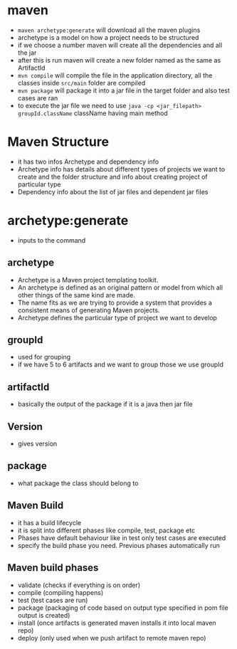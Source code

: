 # maven

- `maven archetype:generate` will download all the maven plugins
- archetype is a model on how a project needs to be structured 
- if we choose a number maven will create all the dependencies and all the jar
- after this is run maven will create a new folder named as the same as ArtifactId
- `mvn compile` will compile the file in the application directory, all the classes inside `src/main` folder are compiled
- `mvn package` will package it into a jar file in the target folder and also test cases are ran
- to execute the jar file we need to use `java -cp <jar_filepath> groupId.className` className having main method

# Maven Structure
- it has two infos Archetype and dependency info
- Archetype info has details about different types of projects we want to create and the folder structure and info about creating project of particular type
- Dependency info about the list of jar files and dependent jar files

# archetype:generate
- inputs to the command
## archetype
- Archetype is a Maven project templating toolkit. 
- An archetype is defined as an original pattern or model from which all other things of the same kind are made. 
- The name fits as we are trying to provide a system that provides a consistent means of generating Maven projects.
- Archetype defines the particular type of project we want to develop
## groupId
- used for grouping
- if we have 5 to 6 artifacts and we want to group those we use groupId
## artifactId
- basically the output of the package if it is a java then jar file
## Version
- gives version
## package
- what package the class should belong to

## Maven Build
- it has a build lifecycle
- it is split into different phases like compile, test, package etc
- Phases have default behaviour like in test only test cases are executed
- specify the build phase you need. Previous phases automatically run

## Maven build phases
- validate (checks if everything is on order)
- compile (compiling happens)
- test (test cases are run)
- package (packaging of code based on output type specified in pom file output is created)
- install (once artifacts is generated maven installs it into local maven repo)
- deploy (only used when we push artifact to remote maven repo)